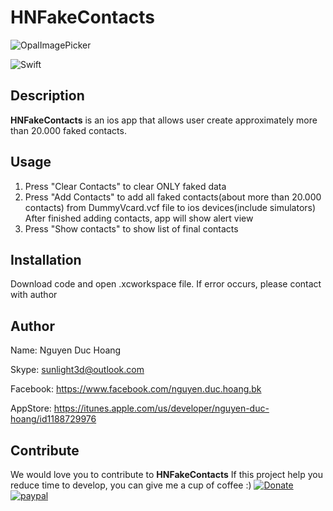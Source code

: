 # HNFakeContacts
![OpalImagePicker](https://github.com/sunlight3d/HNFakeContacts/blob/master/images/mainscreen.png)

![Swift](https://img.shields.io/badge/%20in-swift%203.0-orange.svg)



## Description

**HNFakeContacts** is an ios app that allows user create  approximately more than 20.000 faked contacts. 

## Usage
1. Press "Clear Contacts" to clear ONLY faked data
2. Press "Add Contacts" to add all faked contacts(about more than 20.000 contacts) from DummyVcard.vcf file to ios devices(include simulators)
After finished adding contacts, app will show alert view
3. Press "Show contacts" to show list of final contacts 

## Installation
Download code and open .xcworkspace file. If error occurs, please contact with author

## Author
Name: Nguyen Duc Hoang

Skype: sunlight3d@outlook.com

Facebook: https://www.facebook.com/nguyen.duc.hoang.bk

AppStore: https://itunes.apple.com/us/developer/nguyen-duc-hoang/id1188729976

## Contribute

We would love you to contribute to **HNFakeContacts**
If this project help you reduce time to develop, you can give me a cup of coffee :) 
[![Donate](https://img.shields.io/badge/Donate-PayPal-green.svg)](https://www.paypal.com/cgi-bin/webscr?cmd=_s-xclick&hosted_button_id=A8YE92K9QM7NA)
[![paypal](https://www.paypalobjects.com/en_US/i/btn/btn_donateCC_LG.gif)](https://www.paypal.com/cgi-bin/webscr?cmd=_s-xclick&hosted_button_id=A8YE92K9QM7NA)